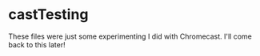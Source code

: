 # castTesting
These files were just some experimenting I did with Chromecast.  I'll come back to this later!
